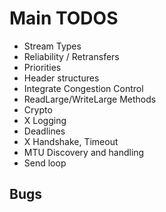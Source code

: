 # Main TODOS

- Stream Types
- Reliability / Retransfers
- Priorities
- Header structures 
- Integrate Congestion Control
- ReadLarge/WriteLarge Methods
- Crypto
- X Logging 
- Deadlines
- X Handshake, Timeout
- MTU Discovery and handling
- Send loop
## Bugs